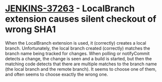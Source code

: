 # [JENKINS-37263](https://issues.jenkins-ci.org/browse/JENKINS-37263) - LocalBranch extension causes silent checkout of wrong SHA1

When the LocalBranch extension is used, it (correctly) creates a
local branch.  Unfortunately, the local branch created (correctly) matches
the branch name being tracked for changes.  When polling or notifyCommit
detects a change, the change is seen and a build is started, but then the
matching code detects that there are multiple matches to the branch name
(the local branch and the remote branch).
It seems to choose one of them, and often seems to choose exactly the wrong
one.
